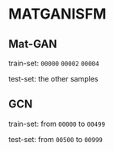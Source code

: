 MATGANISFM
============
Mat-GAN
--------
train-set: `00000` `00002` `00004`

test-set: the other samples

GCN
----------
train-set: from `00000` to `00499`

test-set: from `00500` to `00999`
